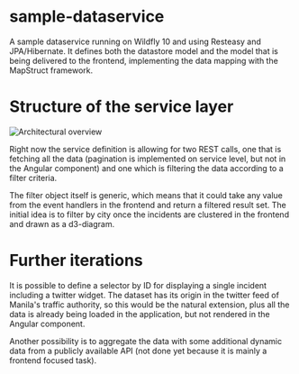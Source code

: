 # sample-dataservice

A sample dataservice running on Wildfly 10 and using Resteasy and JPA/Hibernate. It defines both the datastore model and the model that is being delivered to the frontend, implementing the data mapping with the MapStruct framework.

# Structure of the service layer

![Architectural overview](C:\Users\xv881jp\Downloads\2019-07-16.png) 

Right now the service definition is allowing for two REST calls, one that is fetching all the data (pagination is implemented on service level, but not in the Angular component) and one which is filtering the data according to a filter criteria.

The filter object itself is generic, which means that it could take any value from the event handlers in the frontend and return a filtered result set. The initial idea is to filter by city once the incidents are clustered in the frontend and drawn as a d3-diagram.

# Further iterations

It is possible to define a selector by ID for displaying a single incident including a twitter widget. The dataset has its origin in the twitter feed of Manila's traffic authority, so this would be the natural extension, plus all the data is already being loaded in the application, but not rendered in the Angular component.

Another possibility is to aggregate the data with some additional dynamic data from a publicly available API (not done yet because it is mainly a frontend focused task). 
